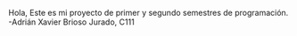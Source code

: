Hola,
Este es mi proyecto de primer y segundo semestres de programación.
-Adrián Xavier Brioso Jurado, C111